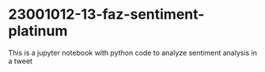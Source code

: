 # 23001012-13-faz-sentiment-platinum
This is a jupyter notebook with python code to analyze sentiment analysis in a tweet
